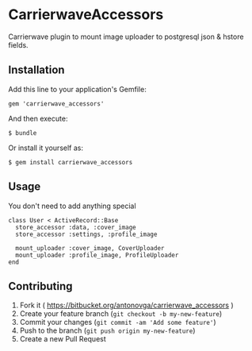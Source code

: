 # CarrierwaveAccessors

Carrierwave plugin to mount image uploader to postgresql json & hstore fields.

## Installation

Add this line to your application's Gemfile:

`gem 'carrierwave_accessors'`

And then execute:

`$ bundle`

Or install it yourself as:

`$ gem install carrierwave_accessors`

## Usage
You don't need to add anything special

    class User < ActiveRecord::Base
      store_accessor :data, :cover_image
      store_accessor :settings, :profile_image

      mount_uploader :cover_image, CoverUploader
      mount_uploader :profile_image, ProfileUploader
    end

## Contributing

1. Fork it ( https://bitbucket.org/antonovga/carrierwave_accessors )
2. Create your feature branch (`git checkout -b my-new-feature`)
3. Commit your changes (`git commit -am 'Add some feature'`)
4. Push to the branch (`git push origin my-new-feature`)
5. Create a new Pull Request
